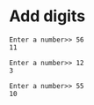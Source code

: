 # Add digits

    Enter a number>> 56
    11

    Enter a number>> 12
    3

    Enter a number>> 55
    10
